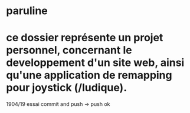# paruline
# ce dossier représente un projet personnel, concernant le developpement d'un site web, ainsi qu'une application de remapping pour joystick (/ludique).

1904/19 essai commit and push -> push ok
